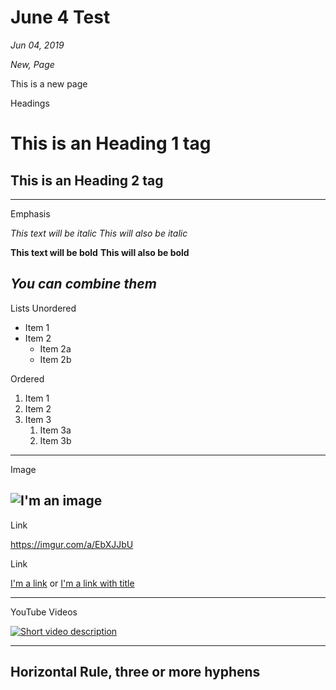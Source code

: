 # June 4 Test

*Jun 04, 2019*

*New, Page*

This is a new page

Headings

# This is an Heading 1 tag
## This is an Heading 2 tag
---
Emphasis

*This text will be italic*
_This will also be italic_

**This text will be bold**
__This will also be bold__

_You **can** combine them_
---

Lists
Unordered

* Item 1
* Item 2
  * Item 2a
  * Item 2b

Ordered

1. Item 1
1. Item 2
1. Item 3
   1. Item 3a
   1. Item 3b
---

Image

![I'm an image](https://kayakfriendly.com/img/12.jpg)
---

Link

https://imgur.com/a/EbXJJbU

Link

[I'm a link](https://imgur.com/a/EbXJJbU)
or
[I'm a link with title](https://www.google.com "Google's Homepage")

---

YouTube Videos

[![Short video description](http://img.youtube.com/vi/V29U8BCbzkg/0.jpg)](http://www.youtube.com/watch?v=V29U8BCbzkg)

---
Horizontal Rule, three or more hyphens
---
